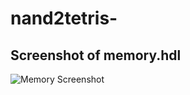 # nand2tetris-
## Screenshot of memory.hdl
![Memory Screenshot](https://github.com/parulchauhann/nand2tetris-Part5/assets/144683454/8966ab1f-7c0e-4d04-8522-de33be67d195)
